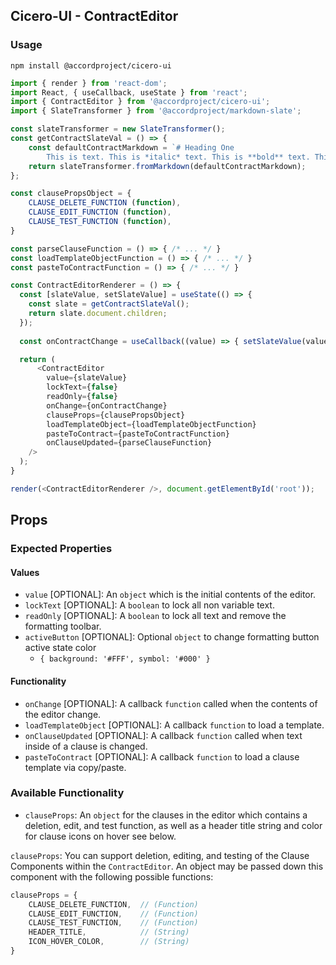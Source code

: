## Cicero-UI - ContractEditor

### Usage

```shell
npm install @accordproject/cicero-ui
```

```js
import { render } from 'react-dom';
import React, { useCallback, useState } from 'react';
import { ContractEditor } from '@accordproject/cicero-ui';
import { SlateTransformer } from '@accordproject/markdown-slate';

const slateTransformer = new SlateTransformer();
const getContractSlateVal = () => {
    const defaultContractMarkdown = `# Heading One
        This is text. This is *italic* text. This is **bold** text. This is \`inline code\`. Fin.`;
    return slateTransformer.fromMarkdown(defaultContractMarkdown);
};

const clausePropsObject = {
    CLAUSE_DELETE_FUNCTION (function),
    CLAUSE_EDIT_FUNCTION (function),
    CLAUSE_TEST_FUNCTION (function),
}

const parseClauseFunction = () => { /* ... */ }
const loadTemplateObjectFunction = () => { /* ... */ }
const pasteToContractFunction = () => { /* ... */ }

const ContractEditorRenderer = () => {
  const [slateValue, setSlateValue] = useState(() => {
    const slate = getContractSlateVal();
    return slate.document.children;
  });
  
  const onContractChange = useCallback((value) => { setSlateValue(value); }, []);

  return (
      <ContractEditor
        value={slateValue}
        lockText={false}
        readOnly={false}
        onChange={onContractChange}
        clauseProps={clausePropsObject}
        loadTemplateObject={loadTemplateObjectFunction}
        pasteToContract={pasteToContractFunction}
        onClauseUpdated={parseClauseFunction}
    />
  );
}

render(<ContractEditorRenderer />, document.getElementById('root'));
```


## Props

### Expected Properties

#### Values

- `value` [OPTIONAL]: An `object` which is the initial contents of the editor.
- `lockText` [OPTIONAL]: A `boolean` to lock all non variable text.
- `readOnly` [OPTIONAL]: A `boolean` to lock all text and remove the formatting toolbar.
- `activeButton` [OPTIONAL]: Optional `object` to change formatting button active state color
  - `{ background: '#FFF', symbol: '#000' }`

#### Functionality

- `onChange` [OPTIONAL]: A callback `function` called when the contents of the editor change.
- `loadTemplateObject` [OPTIONAL]: A callback `function` to load a template.
- `onClauseUpdated` [OPTIONAL]: A callback `function` called when text inside of a clause is changed.
- `pasteToContract` [OPTIONAL]: A callback `function` to load a clause template via copy/paste.

### Available Functionality

- `clauseProps`: An `object` for the clauses in the editor which contains a deletion, edit, and test function, as well as a header title string and color for clause icons on hover see below.

`clauseProps`:
You can support deletion, editing, and testing of the Clause Components within the `ContractEditor`. An object may be passed down this component with the following possible functions:
```js
clauseProps = {
    CLAUSE_DELETE_FUNCTION,  // (Function)
    CLAUSE_EDIT_FUNCTION,    // (Function)
    CLAUSE_TEST_FUNCTION,    // (Function)
    HEADER_TITLE,            // (String)
    ICON_HOVER_COLOR,        // (String)
}
```